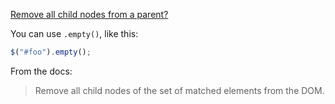 [Remove all child nodes from a parent?](http://stackoverflow.com/questions/3044780/remove-all-child-nodes-from-a-parent)


You can use `.empty()`, like this:

```js
$("#foo").empty();
```

From the docs:

> Remove all child nodes of the set of matched elements from the DOM.


